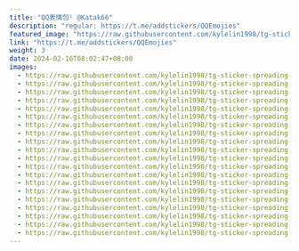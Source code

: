 ```yaml
---
title: "QQ表情包¹ @Katak66"
description: "regular: https://t.me/addstickers/QQEmojies"
featured_image: "https://raw.githubusercontent.com/kylelin1998/tg-sticker-spreading-worldwide-images/main/img/50c42664-571d-475d-88b4-d4b7d8bf3592.jpg"
link: "https://t.me/addstickers/QQEmojies"
weight: 3
date: 2024-02-16T08:02:47+08:00
images:
  - https://raw.githubusercontent.com/kylelin1998/tg-sticker-spreading-worldwide-images/main/img/50c42664-571d-475d-88b4-d4b7d8bf3592.jpg
  - https://raw.githubusercontent.com/kylelin1998/tg-sticker-spreading-worldwide-images/main/img/32012489-f44a-4b63-bcf8-b33ad14389a7.jpg
  - https://raw.githubusercontent.com/kylelin1998/tg-sticker-spreading-worldwide-images/main/img/16a5b23a-ec39-40fc-84e3-ad115ef0ea49.jpg
  - https://raw.githubusercontent.com/kylelin1998/tg-sticker-spreading-worldwide-images/main/img/19fd662f-b315-41e5-a102-dd5b17460b6e.jpg
  - https://raw.githubusercontent.com/kylelin1998/tg-sticker-spreading-worldwide-images/main/img/0bf6728a-4667-48af-88b8-7d036941eb56.jpg
  - https://raw.githubusercontent.com/kylelin1998/tg-sticker-spreading-worldwide-images/main/img/37d1f6c3-7e15-434b-912a-9f5486c2c8ae.jpg
  - https://raw.githubusercontent.com/kylelin1998/tg-sticker-spreading-worldwide-images/main/img/7c7d7c0d-3c58-48ef-ba17-0236ceecf4c6.jpg
  - https://raw.githubusercontent.com/kylelin1998/tg-sticker-spreading-worldwide-images/main/img/a0c6cf00-2dcd-485e-bc2b-559d110d8444.jpg
  - https://raw.githubusercontent.com/kylelin1998/tg-sticker-spreading-worldwide-images/main/img/0cfc677b-05e0-4d6c-8422-464bc39f1d2e.jpg
  - https://raw.githubusercontent.com/kylelin1998/tg-sticker-spreading-worldwide-images/main/img/e870bbea-c049-4ce2-bc1f-9fe951ff4203.jpg
  - https://raw.githubusercontent.com/kylelin1998/tg-sticker-spreading-worldwide-images/main/img/987ada7e-50f0-4481-a60d-8573c77a7a64.jpg
  - https://raw.githubusercontent.com/kylelin1998/tg-sticker-spreading-worldwide-images/main/img/52eb5414-e06d-445f-a02e-fd268d8b3795.jpg
  - https://raw.githubusercontent.com/kylelin1998/tg-sticker-spreading-worldwide-images/main/img/833a2352-119d-4212-b3ad-15f437890f5c.jpg
  - https://raw.githubusercontent.com/kylelin1998/tg-sticker-spreading-worldwide-images/main/img/87bf072c-fad8-4139-b408-342dfe4708dc.jpg
  - https://raw.githubusercontent.com/kylelin1998/tg-sticker-spreading-worldwide-images/main/img/f970f93b-1287-4f8a-b3b6-dfc2ad06fab4.jpg
  - https://raw.githubusercontent.com/kylelin1998/tg-sticker-spreading-worldwide-images/main/img/78227f29-6231-42ce-9a88-5390a7a1e81c.jpg
  - https://raw.githubusercontent.com/kylelin1998/tg-sticker-spreading-worldwide-images/main/img/46212fd5-863d-4263-91ea-ca26fe62fd2b.jpg
  - https://raw.githubusercontent.com/kylelin1998/tg-sticker-spreading-worldwide-images/main/img/ee7e6829-2945-4300-a10d-7ed661016ddc.jpg
  - https://raw.githubusercontent.com/kylelin1998/tg-sticker-spreading-worldwide-images/main/img/e3bd1013-4997-4064-87bc-acd8345ca600.jpg
  - https://raw.githubusercontent.com/kylelin1998/tg-sticker-spreading-worldwide-images/main/img/66615e69-c937-4d87-8ada-ca199590987c.jpg
---
```

